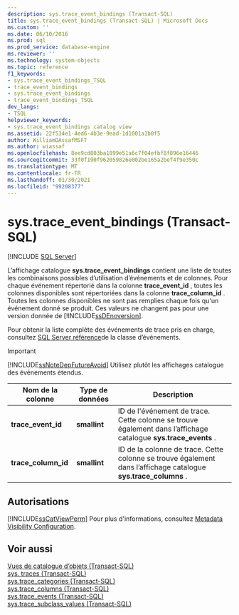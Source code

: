 ```yaml
---
description: sys.trace_event_bindings (Transact-SQL)
title: sys.trace_event_bindings (Transact-SQL) | Microsoft Docs
ms.custom: ''
ms.date: 06/10/2016
ms.prod: sql
ms.prod_service: database-engine
ms.reviewer: ''
ms.technology: system-objects
ms.topic: reference
f1_keywords:
- sys.trace_event_bindings_TSQL
- trace_event_bindings
- sys.trace_event_bindings
- trace_event_bindings_TSQL
dev_langs:
- TSQL
helpviewer_keywords:
- sys.trace_event_bindings catalog view
ms.assetid: 22f534e1-4ed6-4b3e-9ead-1d1001a1b0f5
author: WilliamDAssafMSFT
ms.author: wiassaf
ms.openlocfilehash: 8ee9cd803ba1899e51a6c7f04efbf8f896e16446
ms.sourcegitcommit: 33f0f190f962059826e002be165a2bef4f9e350c
ms.translationtype: MT
ms.contentlocale: fr-FR
ms.lasthandoff: 01/30/2021
ms.locfileid: "99208377"
---
```

# <a name="systrace_event_bindings-transact-sql"></a>sys.trace_event_bindings (Transact-SQL)
[!INCLUDE [SQL Server](../../includes/applies-to-version/sqlserver.md)]

  L’affichage catalogue **sys.trace_event_bindings** contient une liste de toutes les combinaisons possibles d’utilisation d’événements et de colonnes. Pour chaque événement répertorié dans la colonne **trace_event_id** , toutes les colonnes disponibles sont répertoriées dans la colonne **trace_column_id** . Toutes les colonnes disponibles ne sont pas remplies chaque fois qu'un événement donné se produit. Ces valeurs ne changent pas pour une version donnée de [!INCLUDE[ssDEnoversion](../../includes/ssdenoversion-md.md)].  
  
 Pour obtenir la liste complète des événements de trace pris en charge, consultez [SQL Server référence](../../relational-databases/event-classes/sql-server-event-class-reference.md)de la classe d’événements.  
  
> [!IMPORTANT]  
>  [!INCLUDE[ssNoteDepFutureAvoid](../../includes/ssnotedepfutureavoid-md.md)] Utilisez plutôt les affichages catalogue des événements étendus.  
  
|Nom de la colonne|Type de données|Description|  
|-----------------|---------------|-----------------|  
|**trace_event_id**|**smallint**|ID de l'événement de trace. Cette colonne se trouve également dans l’affichage catalogue **sys.trace_events** .|  
|**trace_column_id**|**smallint**|ID de la colonne de trace. Cette colonne se trouve également dans l’affichage catalogue **sys.trace_columns** .|  
  
## <a name="permissions"></a>Autorisations  
 [!INCLUDE[ssCatViewPerm](../../includes/sscatviewperm-md.md)] Pour plus d'informations, consultez [Metadata Visibility Configuration](../../relational-databases/security/metadata-visibility-configuration.md).  
  
## <a name="see-also"></a>Voir aussi  
 [Vues de catalogue d’objets &#40;Transact-SQL&#41;](../../relational-databases/system-catalog-views/object-catalog-views-transact-sql.md)   
 [sys. traces &#40;Transact-SQL&#41;](../../relational-databases/system-catalog-views/sys-traces-transact-sql.md)   
 [sys.trace_categories &#40;Transact-SQL&#41;](../../relational-databases/system-catalog-views/sys-trace-categories-transact-sql.md)   
 [sys.trace_columns &#40;Transact-SQL&#41;](../../relational-databases/system-catalog-views/sys-trace-columns-transact-sql.md)   
 [sys.trace_events &#40;Transact-SQL&#41;](../../relational-databases/system-catalog-views/sys-trace-events-transact-sql.md)   
 [sys.trace_subclass_values &#40;Transact-SQL&#41;](../../relational-databases/system-catalog-views/sys-trace-subclass-values-transact-sql.md)  
  
  
